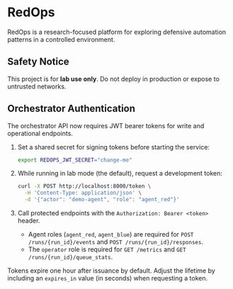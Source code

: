 # RedOps

RedOps is a research-focused platform for exploring defensive automation patterns in a controlled environment.

## Safety Notice
This project is for **lab use only**. Do not deploy in production or expose to untrusted networks.

## Orchestrator Authentication

The orchestrator API now requires JWT bearer tokens for write and operational endpoints.

1. Set a shared secret for signing tokens before starting the service:

   ```bash
   export REDOPS_JWT_SECRET="change-me"
   ```

2. While running in lab mode (the default), request a development token:

   ```bash
   curl -X POST http://localhost:8000/token \
     -H 'Content-Type: application/json' \
     -d '{"actor": "demo-agent", "role": "agent_red"}'
   ```

3. Call protected endpoints with the `Authorization: Bearer <token>` header.

   - Agent roles (`agent_red`, `agent_blue`) are required for `POST /runs/{run_id}/events` and `POST /runs/{run_id}/responses`.
   - The `operator` role is required for `GET /metrics` and `GET /runs/{run_id}/queue_stats`.

Tokens expire one hour after issuance by default. Adjust the lifetime by including an `expires_in` value (in seconds) when requesting a token.
